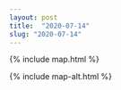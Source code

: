 ```yaml
---
layout: post
title:  "2020-07-14"
slug: "2020-07-14"
---
```

{% include map.html %}

{% include map-alt.html %}
